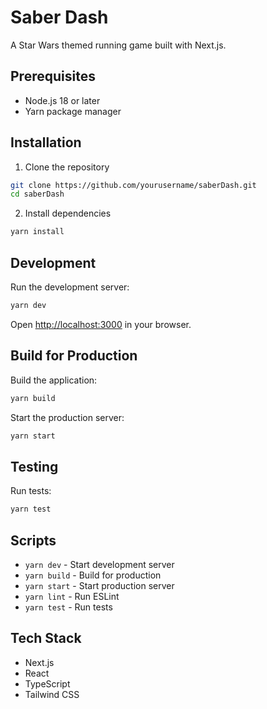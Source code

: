 # Saber Dash

A Star Wars themed running game built with Next.js.

## Prerequisites

- Node.js 18 or later
- Yarn package manager

## Installation

1. Clone the repository
```bash
git clone https://github.com/yourusername/saberDash.git
cd saberDash
```

2. Install dependencies
```bash
yarn install
```

## Development

Run the development server:
```bash
yarn dev
```

Open [http://localhost:3000](http://localhost:3000) in your browser.

## Build for Production

Build the application:
```bash
yarn build
```

Start the production server:
```bash
yarn start
```

## Testing

Run tests:
```bash
yarn test
```

## Scripts

- `yarn dev` - Start development server
- `yarn build` - Build for production
- `yarn start` - Start production server
- `yarn lint` - Run ESLint
- `yarn test` - Run tests

## Tech Stack

- Next.js
- React
- TypeScript
- Tailwind CSS
